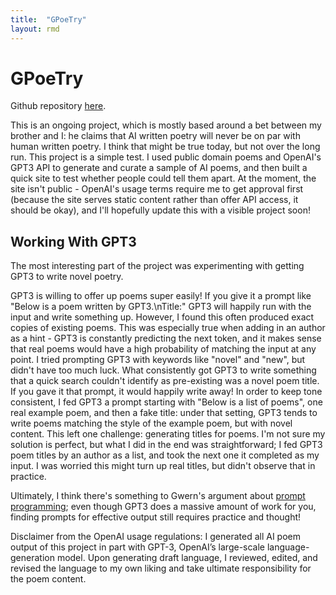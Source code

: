 ```yaml
---
title:  "GPoeTry"
layout: rmd
---
```


# GPoeTry

Github repository [here](https://github.com/benjaminmadisen/gpoetry).

This is an ongoing project, which is mostly based around a bet between my brother and I: he claims that AI written poetry will never be on par with human written poetry. I think that might be true today, but not over the long run. This project is a simple test. I used public domain poems and OpenAI's GPT3 API to generate and curate a sample of AI poems, and then built a quick site to test whether people could tell them apart. At the moment, the site isn't public - OpenAI's usage terms require me to get approval first (because the site serves static content rather than offer API access, it should be okay), and I'll hopefully update this with a visible project soon!

## Working With GPT3

The most interesting part of the project was experimenting with getting GPT3 to write novel poetry.

GPT3 is willing to offer up poems super easily! If you give it a prompt like "Below is a poem written by GPT3.\nTitle:" GPT3 will happily run with the input and write something up. However, I found this often produced exact copies of existing poems. This was especially true when adding in an author as a hint - GPT3 is constantly predicting the next token, and it makes sense that real poems would have a high probability of matching the input at any point. I tried prompting GPT3 with keywords like "novel" and "new", but didn't have too much luck. What consistently got GPT3 to write something that a quick search couldn't identify as pre-existing was a novel poem title. If you gave it that prompt, it would happily write away! In order to keep tone consistent, I fed GPT3 a prompt starting with "Below is a list of poems", one real example poem, and then a fake title: under that setting, GPT3 tends to write poems matching the style of the example poem, but with novel content. This left one challenge: generating titles for poems. I'm not sure my solution is perfect, but what I did in the end was straightforward; I fed GPT3 poem titles by an author as a list, and took the next one it completed as my input. I was worried this might turn up real titles, but didn't observe that in practice.

Ultimately, I think there's something to Gwern's argument about [prompt programming](https://www.gwern.net/GPT-3#prompts-as-programming); even though GPT3 does a massive amount of work for you, finding prompts for effective output still requires practice and thought!

Disclaimer from the OpenAI usage regulations: I generated all AI poem output of this project in part with GPT-3, OpenAI’s large-scale language-generation model. Upon generating draft language, I reviewed, edited, and revised the language to my own liking and take ultimate responsibility for the poem content.